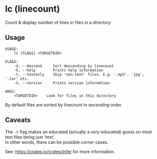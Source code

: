 # lc (linecount)
Count &amp; display number of lines in files in a directory

## Usage
````
USAGE:
    lc [FLAGS] <TARGETDIR>

FLAGS:
    -d, --descend     Sort descending by linecount
    -h, --help        Prints help information
    -t, --textonly    Skip 'non-text' files. E.g. '.mp3', 'jpg', '.tar' etc.
    -V, --version     Prints version information

ARGS:
    <TARGETDIR>    Look for files in this directory
````
      
By default files are sorted by linecount in _ascending_ order.

## Caveats
The `-t` flag makes an educated (actually a _very_ educated) guess on most
text files being just 'text'.  
In other words, there can be possible corner cases.
      
See: https://crates.io/crates/infer for more information.
